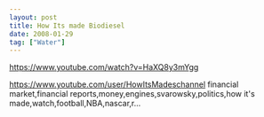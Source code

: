 ```yaml
---
layout: post
title: How Its made Biodiesel
date: 2008-01-29
tag: ["Water"]
---
```


https://www.youtube.com/watch?v=HaXQ8y3mYgg  

https://www.youtube.com/user/HowItsMadeschannel financial market,financial reports,money,engines,svarowsky,politics,how it's made,watch,football,NBA,nascar,r...